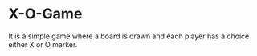 # X-O-Game
It is a simple game where a board is drawn and each player has a choice either X or O marker.
